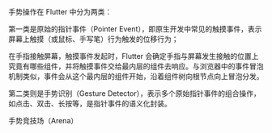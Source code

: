 手势操作在 Flutter 中分为两类：

第一类是原始的指针事件（Pointer Event），即原生开发中常见的触摸事件，表示屏幕上触摸（或鼠标、手写笔）行为触发的位移行为；

在手指接触屏幕，触摸事件发起时，Flutter 会确定手指与屏幕发生接触的位置上究竟有哪些组件，并将触摸事件交给最内层的组件去响应。与浏览器中的事件冒泡机制类似，事件会从这个最内层的组件开始，沿着组件树向根节点向上冒泡分发。

第二类则是手势识别（Gesture Detector），表示多个原始指针事件的组合操作，如点击、双击、长按等，是指针事件的语义化封装。

手势竞技场（Arena）